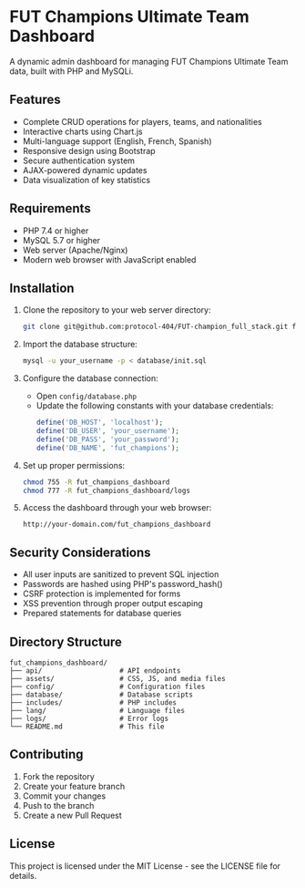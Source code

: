 # FUT Champions Ultimate Team Dashboard

A dynamic admin dashboard for managing FUT Champions Ultimate Team data, built with PHP and MySQLi.

## Features

- Complete CRUD operations for players, teams, and nationalities
- Interactive charts using Chart.js
- Multi-language support (English, French, Spanish)
- Responsive design using Bootstrap
- Secure authentication system
- AJAX-powered dynamic updates
- Data visualization of key statistics

## Requirements

- PHP 7.4 or higher
- MySQL 5.7 or higher
- Web server (Apache/Nginx)
- Modern web browser with JavaScript enabled

## Installation

1. Clone the repository to your web server directory:
   ```bash
   git clone git@github.com:protocol-404/FUT-champion_full_stack.git fut_champions_dashboard
   ```

2. Import the database structure:
   ```bash
   mysql -u your_username -p < database/init.sql
   ```

3. Configure the database connection:
   - Open `config/database.php`
   - Update the following constants with your database credentials:
     ```php
     define('DB_HOST', 'localhost');
     define('DB_USER', 'your_username');
     define('DB_PASS', 'your_password');
     define('DB_NAME', 'fut_champions');
     ```

4. Set up proper permissions:
   ```bash
   chmod 755 -R fut_champions_dashboard
   chmod 777 -R fut_champions_dashboard/logs
   ```

5. Access the dashboard through your web browser:
   ```
   http://your-domain.com/fut_champions_dashboard
   ```

## Security Considerations

- All user inputs are sanitized to prevent SQL injection
- Passwords are hashed using PHP's password_hash()
- CSRF protection is implemented for forms
- XSS prevention through proper output escaping
- Prepared statements for database queries

## Directory Structure

```
fut_champions_dashboard/
├── api/                   # API endpoints
├── assets/                # CSS, JS, and media files
├── config/                # Configuration files
├── database/              # Database scripts
├── includes/              # PHP includes
├── lang/                  # Language files
├── logs/                  # Error logs
└── README.md              # This file
```

## Contributing

1. Fork the repository
2. Create your feature branch
3. Commit your changes
4. Push to the branch
5. Create a new Pull Request

## License

This project is licensed under the MIT License - see the LICENSE file for details.
